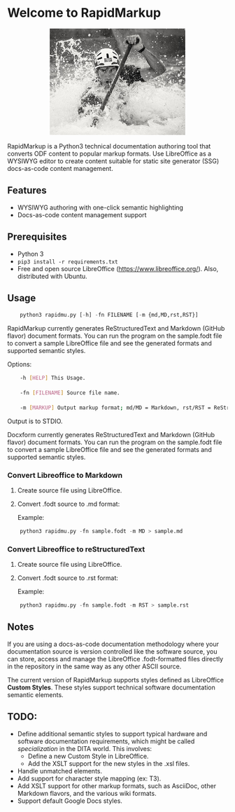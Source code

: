 
# Welcome to RapidMarkup

<p align="center">
    <img src="static/rapid.jpg" alt="rapid"/>
</p>

RapidMarkup is a Python3 technical documentation authoring tool that converts ODF content to popular markup formats. Use LibreOffice as a WYSIWYG editor to create content suitable for static site generator (SSG) docs-as-code content management.

## Features

- WYSIWYG authoring with one-click semantic highlighting
- Docs-as-code content management support

## Prerequisites

- Python 3
- `pip3 install -r requirements.txt`
- Free and open source LibreOffice (https://www.libreoffice.org/). Also, distributed with Ubuntu.

## Usage

``` python
    python3 rapidmu.py [-h] -fn FILENAME [-m {md,MD,rst,RST}]
```

RapidMarkup currently generates ReStructuredText and Markdown (GitHub flavor) document formats. You can run the program on the sample.fodt file to convert a sample LibreOffice file and see the generated formats and supported semantic styles.

Options:

``` bash
    -h [HELP] This Usage.

    -fn [FILENAME] Source file name.

    -m [MARKUP] Output markup format; md/MD = Markdown, rst/RST = ReStructuredText
```

Output is to STDIO.

Docxform currently generates ReStructuredText and Markdown (GitHub flavor) document formats. You can run the program on the sample.fodt file to convert a sample LibreOffice file and see the generated formats and supported semantic styles.

### Convert Libreoffice to Markdown

1. Create source file using LibreOffice.
2. Convert .fodt source to .md format:

    Example:

``` python
    python3 rapidmu.py -fn sample.fodt -m MD > sample.md
```

### Convert Libreoffice to reStructuredText

1. Create source file using LibreOffice.
2. Convert .fodt source to .rst format:

    Example:

``` python
    python3 rapidmu.py -fn sample.fodt -m RST > sample.rst
```

## Notes

If you are using a docs-as-code documentation methodology where your documentation source is version controlled like the software source, you can store, access and manage the LibreOffice .fodt-formatted files directly in the repository in the same way as any other ASCII source.

The current version of RapidMarkup supports styles defined as LibreOffice **Custom Styles**. These styles support technical software documentation semantic elements.

## TODO:

- Define additional semantic styles to support typical hardware and software documentation requirements, which might be called *specialization* in the DITA world. This involves:
    - Define a new Custom Style in LibreOffice.
    - Add the XSLT support for the new styles in the .xsl files.
- Handle unmatched elements.
- Add support for character style mapping (ex: T3).
- Add XSLT support for other markup formats, such as AsciiDoc, other Markdown flavors, and the various wiki formats.
- Support default Google Docs styles.
